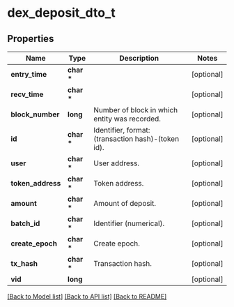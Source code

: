# dex_deposit_dto_t

## Properties
Name | Type | Description | Notes
------------ | ------------- | ------------- | -------------
**entry_time** | **char \*** |  | [optional] 
**recv_time** | **char \*** |  | [optional] 
**block_number** | **long** | Number of block in which entity was recorded. | [optional] 
**id** | **char \*** | Identifier, format: (transaction hash)-(token id). | [optional] 
**user** | **char \*** | User address. | [optional] 
**token_address** | **char \*** | Token address. | [optional] 
**amount** | **char \*** | Amount of deposit. | [optional] 
**batch_id** | **char \*** | Identifier (numerical). | [optional] 
**create_epoch** | **char \*** | Create epoch. | [optional] 
**tx_hash** | **char \*** | Transaction hash. | [optional] 
**vid** | **long** |  | [optional] 

[[Back to Model list]](../README.md#documentation-for-models) [[Back to API list]](../README.md#documentation-for-api-endpoints) [[Back to README]](../README.md)



